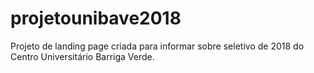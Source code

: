 # projetounibave2018
Projeto de landing page criada para informar sobre seletivo de 2018 do Centro Universitário Barriga Verde.
